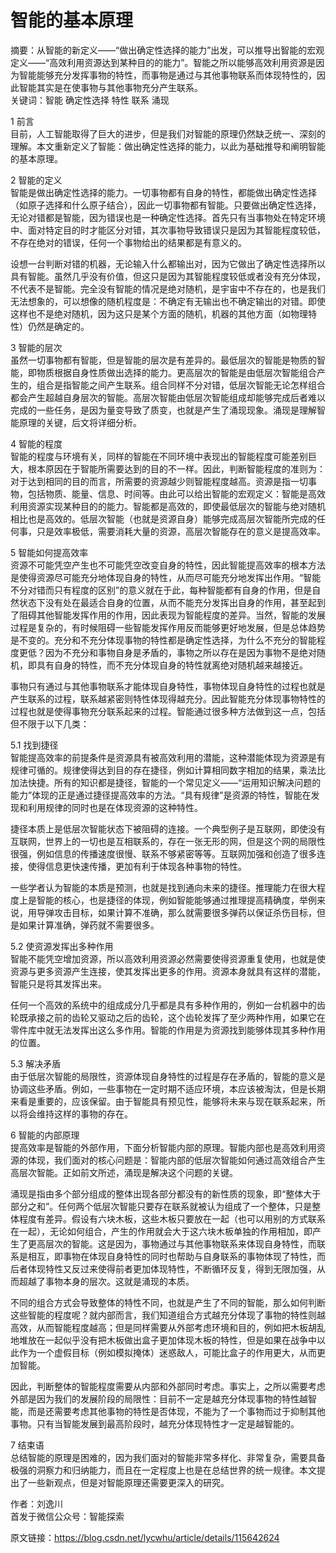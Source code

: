 # 智能的基本原理

摘要：从智能的新定义——“做出确定性选择的能力”出发，可以推导出智能的宏观定义——“高效利用资源达到某种目的的能力”。智能之所以能够高效利用资源是因为智能能够充分发挥事物的特性，而事物是通过与其他事物联系而体现特性的，因此智能其实是在使事物与其他事物充分产生联系。  
关键词：智能 确定性选择 特性 联系 涌现  

1 前言  
目前，人工智能取得了巨大的进步，但是我们对智能的原理仍然缺乏统一、深刻的理解。本文重新定义了智能：做出确定性选择的能力，以此为基础推导和阐明智能的基本原理。

2 智能的定义  
智能是做出确定性选择的能力。一切事物都有自身的特性，都能做出确定性选择（如原子选择和什么原子结合），因此一切事物都有智能。只要做出确定性选择，无论对错都是智能，因为错误也是一种确定性选择。首先只有当事物处在特定环境中、面对特定目的时才能区分对错，其次事物导致错误只是因为其智能程度较低，不存在绝对的错误，任何一个事物给出的结果都是有意义的。

设想一台判断对错的机器，无论输入什么都输出对，因为它做出了确定性选择所以具有智能。虽然几乎没有价值，但这只是因为其智能程度较低或者没有充分体现，不代表不是智能。完全没有智能的情况是绝对随机，是宇宙中不存在的，也是我们无法想象的，可以想像的随机程度是：不确定有无输出也不确定输出的对错。即使这样也不是绝对随机，因为这只是某个方面的随机，机器的其他方面（如物理特性）仍然是确定的。

3 智能的层次  
虽然一切事物都有智能，但是智能的层次是有差异的。最低层次的智能是物质的智能，即物质根据自身性质做出选择的能力。更高层次的智能是由低层次智能组合产生的，组合是指智能之间产生联系。组合同样不分对错，低层次智能无论怎样组合都会产生超越自身层次的智能。高层次智能由低层次智能组成却能够完成后者难以完成的一些任务，是因为量变导致了质变，也就是产生了涌现现象。涌现是理解智能原理的关键，后文将详细分析。

4 智能的程度  
智能的程度与环境有关，同样的智能在不同环境中表现出的智能程度可能差别巨大，根本原因在于智能所需要达到的目的不一样。因此，判断智能程度的准则为：对于达到相同的目的而言，所需要的资源越少则智能程度越高。资源是指一切事物，包括物质、能量、信息、时间等。由此可以给出智能的宏观定义：智能是高效利用资源实现某种目的的能力。智能都是高效的，即使最低层次的智能与绝对随机相比也是高效的。低层次智能（也就是资源自身）能够完成高层次智能所完成的任何事，只是效率极低，需要消耗大量的资源，高层次智能存在的意义是提高效率。

5 智能如何提高效率  
资源不可能凭空产生也不可能凭空改变自身的特性，因此智能提高效率的根本方法是使得资源尽可能充分地体现自身的特性，从而尽可能充分地发挥出作用。“智能不分对错而只有程度的区别”的意义就在于此，每种智能都有自身的作用，但是自然状态下没有处在最适合自身的位置，从而不能充分发挥出自身的作用，甚至起到了阻碍其他智能发挥作用的作用，因此表现为智能程度的差异。当然，智能的发展过程是复杂的，有时候阻碍一些智能发挥作用反而能够更好地发展，但是总体趋势是不变的。充分和不充分体现事物的特性都是确定性选择，为什么不充分的智能程度更低？因为不充分和事物自身是矛盾的，事物之所以存在是因为事物不是绝对随机，即具有自身的特性，而不充分体现自身的特性就离绝对随机越来越接近。

事物只有通过与其他事物联系才能体现自身特性，事物体现自身特性的过程也就是产生联系的过程，联系越紧密则特性体现得越充分。因此智能充分体现事物特性的过程也就是使得事物充分联系起来的过程。智能通过很多种方法做到这一点，包括但不限于以下几类：

5.1 找到捷径  
智能提高效率的前提条件是资源具有被高效利用的潜能，这种潜能体现为资源是有规律可循的。规律使得达到目的存在捷径，例如计算相同数字相加的结果，乘法比加法快捷。所有的知识都是捷径，智能的一个常见定义——“运用知识解决问题的能力”体现的正是通过捷径提高效率的方法。“具有规律”是资源的特性，智能在发现和利用规律的同时也是在体现资源的这种特性。

捷径本质上是低层次智能状态下被阻碍的连接。一个典型例子是互联网，即使没有互联网，世界上的一切也是互相联系的，存在一张无形的网，但是这个网的局限性很强，例如信息的传播速度很慢、联系不够紧密等等。互联网加强和创造了很多连接，使得信息更快速传播，更加有利于体现各种事物的特性。

一些学者认为智能的本质是预测，也就是找到通向未来的捷径。推理能力在很大程度上是智能的核心，也是捷径的体现，例如智能能够通过推理提高精确度，举例来说，用导弹攻击目标，如果计算不准确，那么就需要很多弹药以保证杀伤目标，但是如果计算准确，弹药就不需要很多。

5.2 使资源发挥出多种作用  
智能不能凭空增加资源，所以高效利用资源必然需要使得资源重复使用，也就是使资源与更多资源产生连接，使其发挥出更多的作用。资源本身就具有这样的潜能，智能只是将其发挥出来。

任何一个高效的系统中的组成成分几乎都是具有多种作用的，例如一台机器中的齿轮既承接之前的齿轮又驱动之后的齿轮，这个齿轮发挥了至少两种作用，如果它在零件库中就无法发挥出这么多作用。智能的作用是为资源找到能够体现其多种作用的位置。

5.3 解决矛盾  
由于低层次智能的局限性，资源体现自身特性的过程是存在矛盾的，智能的意义是协调这些矛盾。例如，一些事物在一定时期不适应环境，本应该被淘汰，但是长期来看是重要的，应该保留。由于智能具有预见性，能够将未来与现在联系起来，所以将会维持这样的事物的存在。

6 智能的内部原理  
提高效率是智能的外部作用，下面分析智能内部的原理。智能内部也是高效利用资源的体现，我们面对的核心问题是：智能内部的低层次智能如何通过高效组合产生高层次智能。正如前文所述，涌现是解决这个问题的关键。

涌现是指由多个部分组成的整体出现各部分都没有的新性质的现象，即“整体大于部分之和”。任何两个低层次智能只要存在联系就被认为组成了一个整体，只是整体程度有差异。假设有六块木板，这些木板只要放在一起（也可以用别的方式联系在一起），无论如何组合，产生的作用就会大于这六块木板单独的作用相加，即产生了更高层次的智能。这是因为，事物通过与其他事物联系来体现自身特性，而联系是相互，即事物在体现自身特性的同时也帮助与自身联系的事物体现了特性，而后者体现特性又反过来使得前者更加体现特性，不断循环反复，得到无限加强，从而超越了事物本身的层次。这就是涌现的本质。

不同的组合方式会导致整体的特性不同，也就是产生了不同的智能，那么如何判断这些智能的程度呢？就内部而言，我们知道组合方式越充分体现了事物的特性则越高效，从而智能程度越高；但是同样需要从外部考虑环境和目的，例如把木板胡乱地堆放在一起似乎没有把木板做出盒子更加体现木板的特性，但是如果在战争中以此作为一个虚假目标（例如模拟掩体）迷惑敌人，可能比盒子的作用更大，从而更加智能。

因此，判断整体的智能程度需要从内部和外部同时考虑。事实上，之所以需要考虑外部是因为我们的发展阶段的局限性：目前不一定是越充分体现事物的特性越智能，而是还需要考虑其他事物的特性是否体现，不能为了一个事物而过于抑制其他事物。只有当智能发展到最高阶段时，越充分体现特性才一定是越智能的。

7 结束语  
总结智能的原理是困难的，因为我们面对的智能非常多样化、非常复杂，需要具备极强的洞察力和归纳能力，而且在一定程度上也是在总结世界的统一规律。本文提出了一些新观点，但是对智能原理还需要更深入的研究。

作者：刘逸川  
首发于微信公众号：智能探索  
                        
原文链接：https://blog.csdn.net/lycwhu/article/details/115642624
